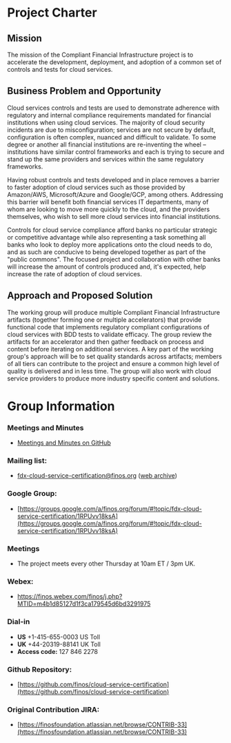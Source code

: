 # Project Charter
## Mission
The mission of the Compliant Financial Infrastructure project is to accelerate the development, deployment, and adoption of a common set of controls and tests for cloud services.

## Business Problem and Opportunity
Cloud services controls and tests are used to demonstrate adherence with regulatory and internal compliance requirements mandated for financial institutions when using cloud services. The majority of cloud security incidents are due to misconfiguration; services are not secure by default, configuration is often complex, nuanced and difficult to validate. To some degree or another all financial institutions are re-inventing the wheel – institutions have similar control frameworks and each is trying to secure and stand up the same providers and services within the same regulatory frameworks.

Having robust controls and tests developed and in place removes a barrier to faster adoption of cloud services such as those provided by Amazon/AWS, Microsoft/Azure and Google/GCP, among others. Addressing this barrier will benefit both financial services IT departments, many of whom are looking to move more quickly to the cloud, and the providers themselves, who wish to sell more cloud services into financial institutions. 

Controls for cloud service compliance afford banks no particular strategic or competitive advantage while also representing a task something all banks who look to deploy more applications onto the cloud needs to do, and as such are conducive to being developed together as part of the "public commons". The focused project and collaboration with other banks will increase the amount of controls produced and, it's expected, help increase the rate of adoption of cloud services.

## Approach and Proposed Solution
The working group will produce multiple Compliant Financial Infrastructure artifacts (together forming one or multiple accelerators) that provide functional code that implements regulatory compliant configurations of cloud services with BDD tests to validate efficacy.  The group review the artifacts for an accelerator and then gather feedback on process and content before iterating on additional services. A key part of the working group's approach will be to set quality standards across artifacts; members of all tiers can contribute to the project and ensure a common high level of quality is delivered and in less time. The group will also work with cloud service providers to produce more industry specific content and solutions. 

# Group Information
### Meetings and Minutes
  - [Meetings and Minutes on GitHub](https://github.com/finos/cloud-service-certification/issues?q=label%3Ameeting+)
### Mailing list: 
  - [fdx-cloud-service-certification@finos.org](mailto:fdx-cloud-service-certification@finos.org) ([web archive](https://groups.google.com/a/finos.org/forum/#!forum/fdx-cloud-service-certification))
### Google Group: 
  - [https://groups.google.com/a/finos.org/forum/#!topic/fdx-cloud-service-certification/1RPUvv18ksA](https://groups.google.com/a/finos.org/forum/#!topic/fdx-cloud-service-certification/1RPUvv18ksA)

### Meetings

  - The project meets every other Thursday at 10am ET / 3pm UK.

### Webex:
  - https://finos.webex.com/finos/j.php?MTID=m4b1d85127d1f3ca179545d6bd3291975

### Dial-in
  - **US** +1-415-655-0003 US Toll
  - **UK** +44-20319-88141 UK Toll
  - **Access code:** 127 846 2278

### Github Repository: 
  - [https://github.com/finos/cloud-service-certification](https://github.com/finos/cloud-service-certification)

### Original Contribution JIRA: 
  - [https://finosfoundation.atlassian.net/browse/CONTRIB-33](https://finosfoundation.atlassian.net/browse/CONTRIB-33)
